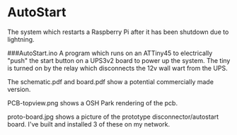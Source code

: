 # AutoStart
The system which restarts a Raspberry Pi after it has been shutdown due to lightning.

###AutoStart.ino
A program which runs on an ATTiny45 to electrically "push" the start button on a UPS3v2 board to power up the system. The tiny is turned on by the relay which disconnects the 12v wall wart from the UPS.

The schematic.pdf and board.pdf show a potential commercially made version.

PCB-topview.png shows a OSH Park rendering of the pcb.

proto-board.jpg shows a picture of the prototype disconnector/autostart board. I've built and installed 3 of these on my network.
